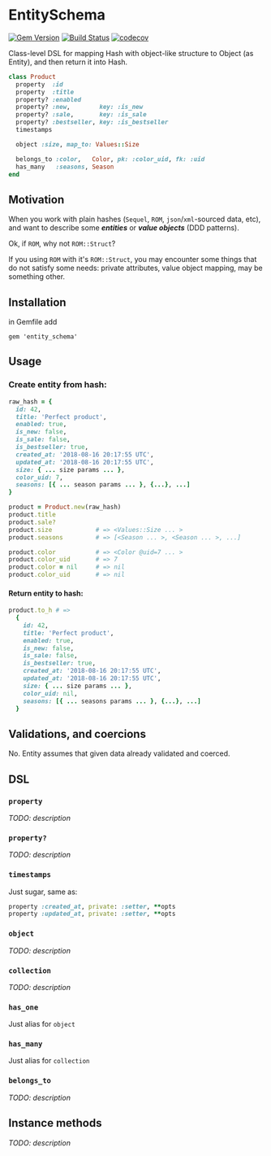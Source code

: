 # EntitySchema
[![Gem Version](https://badge.fury.io/rb/entity_schema.svg)](https://badge.fury.io/rb/entity_schema)
[![Build Status](https://travis-ci.org/CaptainPhilipp/entity_schema.svg?branch=master)](https://travis-ci.org/CaptainPhilipp/entity_schema)
[![codecov](https://codecov.io/gh/CaptainPhilipp/entity_schema/branch/master/graph/badge.svg)](https://codecov.io/gh/CaptainPhilipp/entity_schema)

Class-level DSL for mapping Hash with object-like structure to Object (as Entity), and then return it into Hash.

```ruby
class Product
  property  :id
  property  :title
  property? :enabled
  property? :new,        key: :is_new
  property? :sale,       key: :is_sale
  property? :bestseller, key: :is_bestseller
  timestamps

  object :size, map_to: Values::Size

  belongs_to :color,   Color, pk: :color_uid, fk: :uid
  has_many   :seasons, Season
end
```

## Motivation

When you work with plain hashes (`Sequel`, `ROM`, `json`/`xml`-sourced data, etc), and want to describe some ___entities___ or ___value objects___ (DDD patterns).

Ok, if `ROM`, why not `ROM::Struct`?

If you using `ROM` with it's `ROM::Struct`, you may encounter some things that do not satisfy some needs: private attributes, value object mapping, may be something other.

## Installation

in Gemfile add
```
gem 'entity_schema'
```

## Usage

### Create entity from hash:
```ruby
raw_hash = {
  id: 42,
  title: 'Perfect product',
  enabled: true,
  is_new: false,
  is_sale: false,
  is_bestseller: true,
  created_at: '2018-08-16 20:17:55 UTC',
  updated_at: '2018-08-16 20:17:55 UTC',
  size: { ... size params ... },
  color_uid: 7,
  seasons: [{ ... season params ... }, {...}, ...]
}

product = Product.new(raw_hash)
product.title
product.sale?
product.size            # => <Values::Size ... >
product.seasons         # => [<Season ... >, <Season ... >, ...]

product.color           # => <Color @uid=7 ... >
product.color_uid       # => 7
product.color = nil     # => nil
product.color_uid       # => nil
```

#### Return entity to hash:
```ruby
product.to_h # =>
  {
    id: 42,
    title: 'Perfect product',
    enabled: true,
    is_new: false,
    is_sale: false,
    is_bestseller: true,
    created_at: '2018-08-16 20:17:55 UTC',
    updated_at: '2018-08-16 20:17:55 UTC',
    size: { ... size params ... },
    color_uid: nil,
    seasons: [{ ... seasons params ... }, {...}, ...]
  }
```

## Validations, and coercions

No. Entity assumes that given data already validated and coerced.

## DSL

### `property`

_TODO: description_

### `property?`

_TODO: description_

### `timestamps`

Just sugar, same as:
```ruby
property :created_at, private: :setter, **opts
property :updated_at, private: :setter, **opts
```

### `object`

_TODO: description_

### `collection`

_TODO: description_

### `has_one`

Just alias for `object`

### `has_many`

Just alias for `collection`

### `belongs_to`

_TODO: description_

## Instance methods

_TODO: description_

